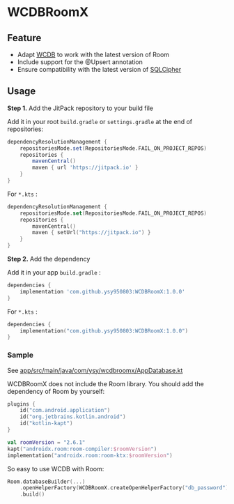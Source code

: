 # WCDBRoomX

## Feature

- Adapt [WCDB](https://github.com/Tencent/wcdb/tree/room) to work with the latest version of Room
- Include support for the @Upsert annotation
- Ensure compatibility with the latest version of [SQLCipher](https://github.com/sqlcipher/sqlcipher-android)

## Usage

**Step 1.** Add the JitPack repository to your build file

Add it in your root `build.gradle` or `settings.gradle` at the end of repositories:

```groovy
dependencyResolutionManagement {
    repositoriesMode.set(RepositoriesMode.FAIL_ON_PROJECT_REPOS)
    repositories {
        mavenCentral()
        maven { url 'https://jitpack.io' }
    }
}
```

For `*.kts` :

```kotlin
dependencyResolutionManagement {
    repositoriesMode.set(RepositoriesMode.FAIL_ON_PROJECT_REPOS)
    repositories {
        mavenCentral()
        maven { setUrl("https://jitpack.io") }
    }
}
```

**Step 2.** Add the dependency

Add it in your app `build.gradle` :

```groovy
dependencies {
    implementation 'com.github.ysy950803:WCDBRoomX:1.0.0'
}
```

For `*.kts` :

```kotlin
dependencies {
    implementation("com.github.ysy950803:WCDBRoomX:1.0.0")
}
```

### Sample

See [app/src/main/java/com/ysy/wcdbroomx/AppDatabase.kt](https://github.com/ysy950803/WCDBRoomX/blob/main/app/src/main/java/com/ysy/wcdbroomx/AppDatabase.kt)

WCDBRoomX does not include the Room library. You should add the dependency of Room by yourself:

```kotlin
plugins {
    id("com.android.application")
    id("org.jetbrains.kotlin.android")
    id("kotlin-kapt")
}

val roomVersion = "2.6.1"
kapt("androidx.room:room-compiler:$roomVersion")
implementation("androidx.room:room-ktx:$roomVersion")
```

So easy to use WCDB with Room:

```kotlin
Room.databaseBuilder(...)
    .openHelperFactory(WCDBRoomX.createOpenHelperFactory("db_password"))
    .build()
```
